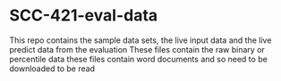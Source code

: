 # SCC-421-eval-data

This repo contains the sample data sets, the live input data and the live predict data from the evaluation
These files contain the raw binary or percentile data 
these files contain word documents and so need to be downloaded to be read
